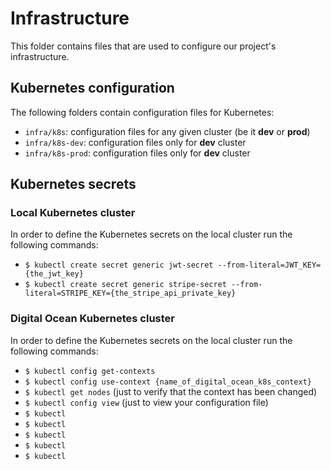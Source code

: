 # Infrastructure

This folder contains files that are used to configure our project's infrastructure.

## Kubernetes configuration

The following folders contain configuration files for Kubernetes:

- `infra/k8s`: configuration files for any given cluster (be it **dev** or **prod**)
- `infra/k8s-dev`: configuration files only for **dev** cluster
- `infra/k8s-prod`: configuration files only for **dev** cluster

## Kubernetes secrets

### Local Kubernetes cluster

In order to define the Kubernetes secrets on the local cluster run the following commands:

- `$ kubectl create secret generic jwt-secret --from-literal=JWT_KEY={the_jwt_key}`
- `$ kubectl create secret generic stripe-secret --from-literal=STRIPE_KEY={the_stripe_api_private_key}`

### Digital Ocean Kubernetes cluster

In order to define the Kubernetes secrets on the local cluster run the following commands:

- `$ kubectl config get-contexts`
- `$ kubectl config use-context {name_of_digital_ocean_k8s_context}`
- `$ kubectl get nodes` (just to verify that the context has been changed)
- `$ kubectl config view` (just to view your configuration file)
- `$ kubectl `
- `$ kubectl `
- `$ kubectl `
- `$ kubectl `
- `$ kubectl `
